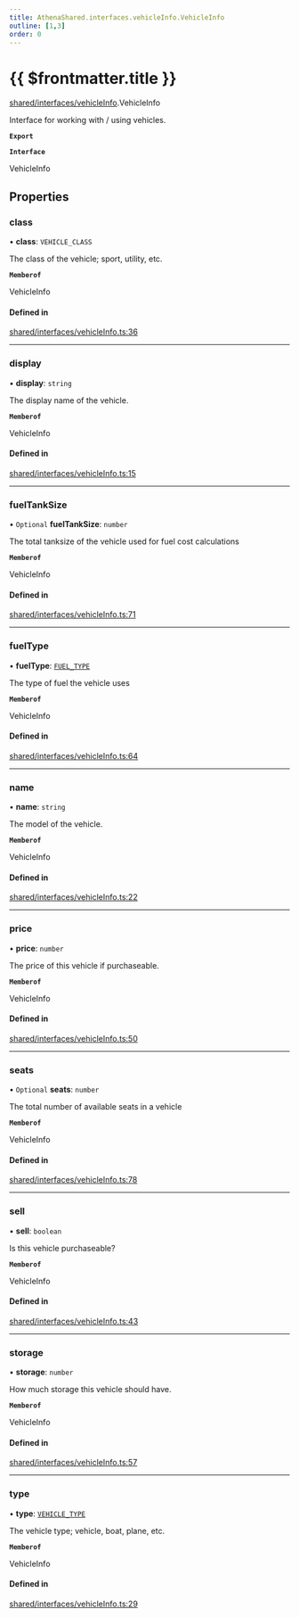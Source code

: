 ```yaml
---
title: AthenaShared.interfaces.vehicleInfo.VehicleInfo
outline: [1,3]
order: 0
---
```


# {{ $frontmatter.title }}


[shared/interfaces/vehicleInfo](../modules/shared_interfaces_vehicleInfo.md).VehicleInfo

Interface for working with / using vehicles.

**`Export`**

**`Interface`**

VehicleInfo

## Properties

### class

• **class**: `VEHICLE_CLASS`

The class of the vehicle; sport, utility, etc.

**`Memberof`**

VehicleInfo

#### Defined in

[shared/interfaces/vehicleInfo.ts:36](https://github.com/Stuyk/altv-athena/blob/6013452/src/core/shared/interfaces/vehicleInfo.ts#L36)

___

### display

• **display**: `string`

The display name of the vehicle.

**`Memberof`**

VehicleInfo

#### Defined in

[shared/interfaces/vehicleInfo.ts:15](https://github.com/Stuyk/altv-athena/blob/6013452/src/core/shared/interfaces/vehicleInfo.ts#L15)

___

### fuelTankSize

• `Optional` **fuelTankSize**: `number`

The total tanksize of the vehicle used for fuel cost calculations

**`Memberof`**

VehicleInfo

#### Defined in

[shared/interfaces/vehicleInfo.ts:71](https://github.com/Stuyk/altv-athena/blob/6013452/src/core/shared/interfaces/vehicleInfo.ts#L71)

___

### fuelType

• **fuelType**: [`FUEL_TYPE`](../enums/shared_enums_vehicleTypeFlags_FUEL_TYPE.md)

The type of fuel the vehicle uses

**`Memberof`**

VehicleInfo

#### Defined in

[shared/interfaces/vehicleInfo.ts:64](https://github.com/Stuyk/altv-athena/blob/6013452/src/core/shared/interfaces/vehicleInfo.ts#L64)

___

### name

• **name**: `string`

The model of the vehicle.

**`Memberof`**

VehicleInfo

#### Defined in

[shared/interfaces/vehicleInfo.ts:22](https://github.com/Stuyk/altv-athena/blob/6013452/src/core/shared/interfaces/vehicleInfo.ts#L22)

___

### price

• **price**: `number`

The price of this vehicle if purchaseable.

**`Memberof`**

VehicleInfo

#### Defined in

[shared/interfaces/vehicleInfo.ts:50](https://github.com/Stuyk/altv-athena/blob/6013452/src/core/shared/interfaces/vehicleInfo.ts#L50)

___

### seats

• `Optional` **seats**: `number`

The total number of available seats in a vehicle

**`Memberof`**

VehicleInfo

#### Defined in

[shared/interfaces/vehicleInfo.ts:78](https://github.com/Stuyk/altv-athena/blob/6013452/src/core/shared/interfaces/vehicleInfo.ts#L78)

___

### sell

• **sell**: `boolean`

Is this vehicle purchaseable?

**`Memberof`**

VehicleInfo

#### Defined in

[shared/interfaces/vehicleInfo.ts:43](https://github.com/Stuyk/altv-athena/blob/6013452/src/core/shared/interfaces/vehicleInfo.ts#L43)

___

### storage

• **storage**: `number`

How much storage this vehicle should have.

**`Memberof`**

VehicleInfo

#### Defined in

[shared/interfaces/vehicleInfo.ts:57](https://github.com/Stuyk/altv-athena/blob/6013452/src/core/shared/interfaces/vehicleInfo.ts#L57)

___

### type

• **type**: [`VEHICLE_TYPE`](../enums/shared_enums_vehicleTypeFlags_VEHICLE_TYPE.md)

The vehicle type; vehicle, boat, plane, etc.

**`Memberof`**

VehicleInfo

#### Defined in

[shared/interfaces/vehicleInfo.ts:29](https://github.com/Stuyk/altv-athena/blob/6013452/src/core/shared/interfaces/vehicleInfo.ts#L29)
